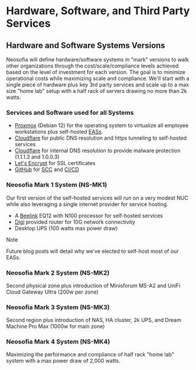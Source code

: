 # Hardware, Software, and Third Party Services

## Hardware and Software Systems Versions

Neosofia will define hardware/software systems in "mark" versions to walk other organizations through the cost/scale/compliance levels achieved based on the level of investment for each version. The goal is to minimize operational costs while maximizing scale and compliance. We'll start with a single piece of hardware plus key 3rd party services and scale up to a max size "home lab" setup with a half rack of servers drawing no more than 2k watts.

### Services and Software used for all Systems
 * [Proxmox](proxmox.com) (Debian 12) for the operating system to virtualize all employee workstations plus self-hosted [EASs](/shared/glossary.md#EAS).
 * [Cloudflare](https://www.cloudflare.com/) for public DNS resolution and https tunneling to self-hosted services
 * [Cloudflare](https://www.cloudflare.com/) for internal DNS resolution to provide malware protection (1.1.1.3 and 1.0.0.3)
 * [Let's Encrypt](https://letsencrypt.org/) for SSL certificates
 * [GitHub](github.com) for [SCC](/shared/glossary.md#source-code-control) and [CI/CD](/shared/glossary.md#continuous-integration-and-continuous-delivery-cicd)


### Neosofia Mark 1 System (NS-MK1)

Our first version of the self-hosted services will run on a very modest NUC while also leveraging a single internet provider for service hosting.

 * A [Beelink](bee-link.com) EQ12 with N100 processor for self-hosted services
 * [Digi]() provided router for 10G network connectivity
 * Desktop UPS (100 watts max power draw)

> [!NOTE]
> Future blog posts will detail why we've elected to self-host most of our EASs.

### Neosofia Mark 2 System (NS-MK2)

Second physical zone plus introduction of Minisforum MS-A2 and UniFi Cloud Gateway Ultra (200w per zone)

### Neosofia Mark 3 System (NS-MK3)

Second region plus introduction of NAS, HA cluster, 2k UPS, and Dream Machine Pro Max (1000w for main zone)

### Neosofia Mark 4 System (NS-MK4)

Maximizing the performance and compliance of half rack "home lab" system with a max power draw of 2,000 watts.